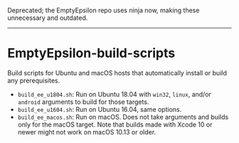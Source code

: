 Deprecated; the EmptyEpsilon repo uses ninja now, making these unnecessary and outdated.

---

# EmptyEpsilon-build-scripts

Build scripts for Ubuntu and macOS hosts that automatically install or build
any prerequisites.

-   `build_ee_u1804.sh`: Run on Ubuntu 18.04 with `win32`, `linux`, and/or
    `android` arguments to build for those targets.
-   `build_ee_u1604.sh`: Run on Ubuntu 16.04, same options.
-   `build_ee_macos.sh`: Run on macOS. Does not take arguments and builds
    only for the macOS target. Note that builds made with Xcode 10 or newer
    might not work on macOS 10.13 or older.
